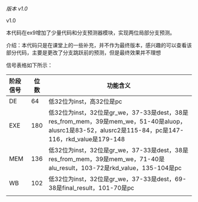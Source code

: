 *版本 v1.0*

v1.0

本代码在ex9增加了少量代码和分支预测器模块，实现两位局部分支预测。

介绍：本代码只是在课堂上的一些补充，并不作为最终版本，感兴趣的可以查看该部分代码，主要是更改了分支跳跃前的预测，但是最终效果并不理想

信号表格如下所示：

| 阶段信号 | 位数 | 功能含义                                                     |
| :------- | ---- | ------------------------------------------------------------ |
| DE       | 64   | 低32位为inst，高32位是pc                                     |
| EXE      | 180  | 低32位为inst，32位是gr_we，37-33是dest，38是res_from_mem，39是mem_we，51-40是aluop，alusrc1是83-52，alusrc2是115-84，pc是147-116，rkd_value是179-148 |
| MEM      | 136  | 低32位为inst，32位是gr_we，37-33是dest，38是res_from_mem，39是mem_we，71-40是alu_result，103-72是rkd_value，135-104是pc |
| WB       | 102  | 低32位为inst，32位是gr_we，37-33是dest，69-38是final_result，101-70是pc |
|          |      |                                                              |

